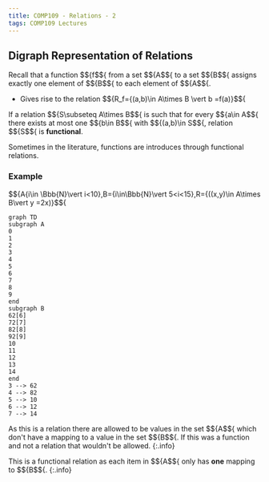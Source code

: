 ```yaml
---
title: COMP109 - Relations - 2
tags: COMP109 Lectures
---
```

## Digraph Representation of Relations

Recall that a function $${f$${ from a set $${A$${ to a set $${B$${ assigns exactly one element of $${B$${ to each element of $${A$${.

* Gives rise to the relation $${R_f=\{(a,b)\in A\times B \vert b =f(a)\}$${

If a relation $${S\subseteq A\times B$${ is such that for every $${a\in A$${ there exists at most one $${b\in B$${ with $${(a,b)\in S$${, relation $${S$${ is **functional**.

Sometimes in the literature, functions are introduces through functional relations.

### Example
$${A\{i\in \Bbb{N}\vert i<10\},B=\{i\in\Bbb{N}\vert 5<i<15\},R=\{((x,y)\in A\times B\vert y =2x)\}$${

```mermaid
graph TD
subgraph A
0
1
2
3
4
5
6
7
8
9
end
subgraph B
62[6]
72[7]
82[8]
92[9]
10
11
12
13
14
end
3 --> 62
4 --> 82
5 --> 10
6 --> 12
7 --> 14

```

As this is a relation there are allowed to be values in the set $${A$${ which don't have a mapping to a value in the set $${B$${. If this was a function and not a relation that wouldn't be allowed.
{:.info}

This is a functional relation as each item in  $${A$${ only has **one** mapping to $${B$${.
{:.info}
